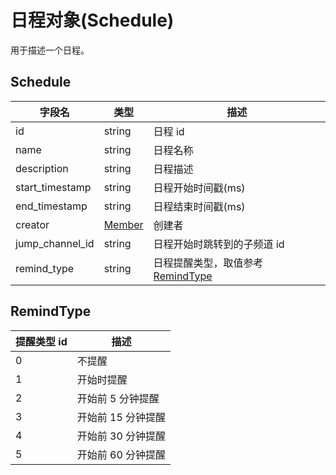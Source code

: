 # 日程对象(Schedule)

用于描述一个日程。

## Schedule

| 字段名          | 类型                                | 描述                                            |
| --------------- | ----------------------------------- | ----------------------------------------------- |
| id              | string                              | 日程 id                                         |
| name            | string                              | 日程名称                                        |
| description     | string                              | 日程描述                                        |
| start_timestamp | string                              | 日程开始时间戳(ms)                              |
| end_timestamp   | string                              | 日程结束时间戳(ms)                              |
| creator         | [Member](../../role/member/model.md#member) | 创建者                                          |
| jump_channel_id | string                              | 日程开始时跳转到的子频道 id                     |
| remind_type     | string                              | 日程提醒类型，取值参考[RemindType](#remindtype) |

## RemindType

| 提醒类型 id | 描述               |
| ----------- | ------------------ |
| 0           | 不提醒             |
| 1           | 开始时提醒         |
| 2           | 开始前 5 分钟提醒  |
| 3           | 开始前 15 分钟提醒 |
| 4           | 开始前 30 分钟提醒 |
| 5           | 开始前 60 分钟提醒 |
